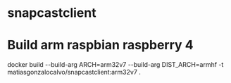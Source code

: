 # snapcastclient

# Build arm raspbian raspberry 4
docker build --build-arg ARCH=arm32v7 --build-arg DIST_ARCH=armhf -t matiasgonzalocalvo/snapcastclient:arm32v7 . 

